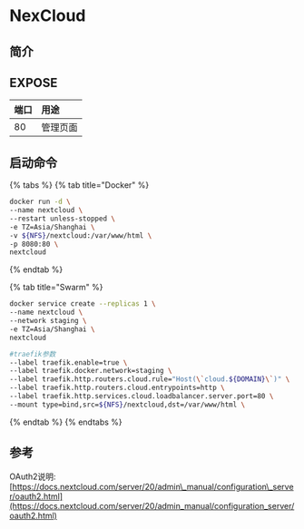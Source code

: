 # NexCloud

## 简介



## EXPOSE

| 端口 | 用途 |
| :--- | :--- |
| 80 | 管理页面 |



## 启动命令

{% tabs %}
{% tab title="Docker" %}
```bash
docker run -d \
--name nextcloud \
--restart unless-stopped \
-e TZ=Asia/Shanghai \
-v ${NFS}/nextcloud:/var/www/html \
-p 8080:80 \
nextcloud
```
{% endtab %}

{% tab title="Swarm" %}
```bash
docker service create --replicas 1 \
--name nextcloud \
--network staging \
-e TZ=Asia/Shanghai \
nextcloud

#traefik参数
--label traefik.enable=true \
--label traefik.docker.network=staging \
--label traefik.http.routers.cloud.rule="Host(\`cloud.${DOMAIN}\`)" \
--label traefik.http.routers.cloud.entrypoints=http \
--label traefik.http.services.cloud.loadbalancer.server.port=80 \
--mount type=bind,src=${NFS}/nextcloud,dst=/var/www/html \
```
{% endtab %}
{% endtabs %}



## 参考

OAuth2说明: [https://docs.nextcloud.com/server/20/admin\_manual/configuration\_server/oauth2.html](https://docs.nextcloud.com/server/20/admin_manual/configuration_server/oauth2.html)

